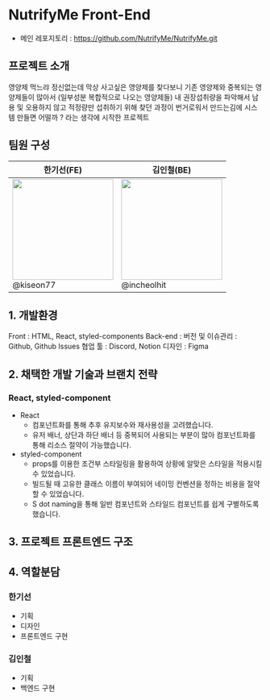 # NutrifyMe Front-End
- 메인 레포지토리 : https://github.com/NutrifyMe/NutrifyMe.git

## 프로젝트 소개
영양제 먹느랴 정신없는데 막상 사고싶은 영양제를  찾다보니 기존 영양제와 중복되는 영양제들이 많아서 (일부성분 복합적으로 나오는 영양제들) 내 권장섭취량을 파악해서 남용 및 오용하지 않고 적정량만 섭취하기 위해 찾던 과정이 번거로워서 만드는김에 시스템 만들면 어떨까 ? 라는 생각에 시작한 프로젝트

## 팀원 구성
| 한기선(FE) | 김인철(BE) | 
|----------|-----------|
| <img src ="https://avatars.githubusercontent.com/u/176655935?v=4" width=200> <br /> @kiseon77 |  <img src ="https://avatars.githubusercontent.com/u/176651866?v=4" width=200> <br /> @incheolhit | 

##  1. 개발환경
Front : HTML, React, styled-components
Back-end : 
버전 및 이슈관리 : Github, Github Issues
협업 툴 : Discord, Notion
디자인 : Figma


##  2. 채택한 개발 기술과 브랜치 전략
### React, styled-component
* React
  - 컴포넌트화를 통해 추후 유지보수와 재사용성을 고려했습니다.
  - 유저 배너, 상단과 하단 배너 등 중복되어 사용되는 부분이 많아 컴포넌트화를 통해 리소스 절약이 가능했습니다.
* styled-component
  - props를 이용한 조건부 스타일링을 활용하여 상황에 알맞은 스타일을 적용시킬 수 있었습니다.
  - 빌드될 때 고유한 클래스 이름이 부여되어 네이밍 컨벤션을 정하는 비용을 절약할 수 있었습니다.
  - S dot naming을 통해 일반 컴포넌트와 스타일드 컴포넌트를 쉽게 구별하도록 했습니다.
  
## 3. 프로젝트 프론트엔드 구조

## 4. 역할분담
### 한기선
- 기획
- 디자인
- 프론트엔드 구현
### 김인철
- 기획
- 백엔드 구현
